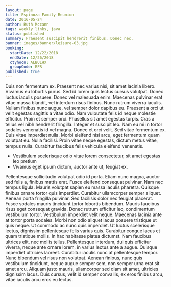 ```yaml
---
layout: page
title: Espinoza Family Reunion
date: 2016-05-24
author: Ruth Mccann
tags: weekly links, java
status: published
summary: Praesent suscipit hendrerit finibus. Donec nec.
banner: images/banner/leisure-03.jpg
booking:
  startDate: 12/22/2018
  endDate: 12/26/2018
  ctyhocn: ALBULHX
  groupCode: EFR
published: true
---
```

Duis non fermentum ex. Praesent nec varius nisi, sit amet lacinia libero. Vivamus eu lobortis purus. Sed id lorem quis lectus cursus volutpat. Donec luctus iaculis posuere. Donec vel malesuada enim. Maecenas pulvinar erat vitae massa blandit, vel interdum risus finibus. Nunc rutrum viverra iaculis. Nullam finibus nunc augue, vel semper dolor dapibus eu.
Praesent a orci ut velit egestas sagittis a vitae odio. Nam vulputate felis id neque molestie efficitur. Proin et semper orci. Phasellus sit amet egestas turpis. Cras a tellus vel nibh hendrerit fringilla. Integer et suscipit leo. Nam eu mi in tortor sodales venenatis id vel magna. Donec et orci velit. Sed vitae fermentum ex. Duis vitae imperdiet nulla. Morbi eleifend nisi arcu, eget fermentum quam volutpat eu. Nulla facilisi. Proin vitae neque egestas, dictum metus vitae, tempus nulla. Curabitur faucibus felis vehicula eleifend venenatis.

* Vestibulum scelerisque odio vitae lorem consectetur, sit amet egestas leo pretium
* Vivamus eget ipsum dictum, auctor ante ut, feugiat ex.

Pellentesque sollicitudin volutpat odio id porta. Etiam nunc magna, auctor sed felis a, finibus mattis erat. Fusce eleifend consequat pulvinar. Nam nec tempus ligula. Mauris volutpat sapien eu massa iaculis pharetra. Quisque finibus ornare tortor quis imperdiet. Curabitur ullamcorper semper aliquet. Aenean porta fringilla pulvinar. Sed facilisis dolor nec feugiat placerat. Fusce sodales mauris tincidunt tortor lobortis bibendum. Mauris faucibus risus eget consequat gravida. Donec rutrum efficitur leo, condimentum vestibulum tortor. Vestibulum imperdiet velit neque. Maecenas lacinia ante at tortor porta sodales. Morbi non odio aliquet lacus posuere tristique ut quis neque.
Ut commodo ac nunc quis imperdiet. Ut luctus scelerisque lectus, dignissim pellentesque felis varius quis. Curabitur congue lacus et quam tristique mollis. In hac habitasse platea dictumst. Nam faucibus ultrices elit, nec mollis tellus. Pellentesque interdum, dui quis efficitur viverra, neque ante ornare lorem, in varius lectus ante a augue. Quisque imperdiet ultricies laoreet. Curabitur iaculis nunc at pellentesque tempor. Nunc bibendum vel risus non volutpat. Aenean finibus, nunc quis vestibulum tincidunt, neque augue semper sem, non semper urna erat sit amet arcu. Aliquam justo mauris, ullamcorper sed diam sit amet, ultricies dignissim lacus. Duis cursus, velit id semper convallis, ex eros finibus arcu, vitae iaculis arcu eros eu lectus.
